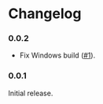 # Changelog

### 0.0.2
- Fix Windows build ([#1](https://github.com/alexfedoseev/steward/pull/1)).

### 0.0.1
Initial release.
